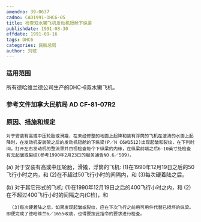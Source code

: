 ```yaml
---
amendno: 39-0637
cadno: CAD1991-DHC6-05
title: 检查双水獭飞机发动机短舱下纵梁
publishdate: 1991-08-30
effdate: 1991-09-16
tags: DHC6
categories: 民航总局
author: 刘琥
---
```


### 适用范围 
所有德哈维兰德公司生产的DHC-6双水獭飞机。

### 参考文件加拿大民航局 AD CF-81-07R2  

### 原因、措施和规定 
    对于安装有高或中压轮胎或滑撬，在未经修整的地面上起降和装有浮筒的飞机在波涛的水面上起降时，在发动机安装架之后的发动机短舱的下纵梁(P／N C6W1512)出现起皱和裂纹，在下列时间，打开左右发动机的整流罩并目视检查每个下纵梁的内缘，在纵梁前端之后6-10英寸处检查有无起皱或裂纹(参考1990年2月23日的服务通告NO.6／509)。 
(a) 对于安装有高或中压轮胎，滑撬，浮筒的飞机: 
(1)在1990年12月19日之后的50飞行小时之内，和 
(2)在不超过50飞行小时的间隔内，和 
(3)每次硬着陆之后。 

(b) 对于其它形式的飞机: 
(1)在1990年12月19日之后的400飞行小时之内，和 
(2)在不超过400飞行小时的间隔之内(C检)，和 


  
      (3)每次硬着陆之后，如果发现起皱或裂纹，应在下次飞行之前用可用件代替已损坏的纵梁。即便完成了德哈维兰6／1655改装，也得要按此指令的要求进行检查。
